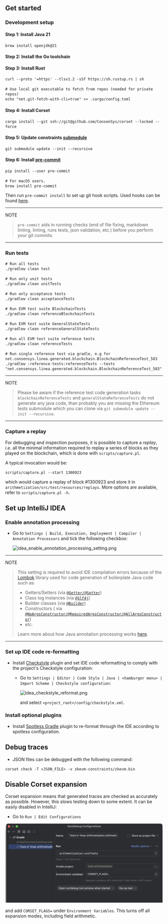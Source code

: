 ## Get started

### Development setup

#### Step 1: Install Java 21

```
brew install openjdk@21
```

#### Step 2: Install the Go toolchain

#### Step 3: Install Rust

```
curl --proto '=https' --tlsv1.2 -sSf https://sh.rustup.rs | sh

# Use local git executable to fetch from repos (needed for private repos)
echo "net.git-fetch-with-cli=true" >> .cargo/config.toml
```

#### Step 4: Install Corset

```shell
cargo install --git ssh://git@github.com/ConsenSys/corset --locked --force
```

#### Step 5: Update constraints [submodule](https://github.com/Consensys/zkevm-constraints/)

```shell
git submodule update --init --recursive
```

#### Step 6: Install [pre-commit](https://pre-commit.com/)

```shell
pip install --user pre-commit

# For macOS users.
brew install pre-commit
```

Then run `pre-commit install` to set up git hook scripts.
Used hooks can be found [here](.pre-commit-config.yaml).

______________________________________________________________________

NOTE

> `pre-commit` aids in running checks (end of file fixing,
> markdown linting, linting, runs tests, json validation, etc.)
> before you perform your git commits.

______________________________________________________________________

### Run tests

```shell
# Run all tests
./gradlew clean test

# Run only unit tests
./gradlew clean unitTests

# Run only acceptance tests
./gradlew clean acceptanceTests

# Run EVM test suite BlockchainTests
./gradlew clean referenceBlockchainTests

# Run EVM test suite GeneralStateTests
./gradlew clean referenceGeneralStateTests

# Run all EVM test suite reference tests
./gradlew clean referenceTests

# Run single reference test via gradle, e.g for net.consensys.linea.generated.blockchain.BlockchainReferenceTest_583
./gradlew :reference-tests:referenceTests --tests "net.consensys.linea.generated.blockchain.BlockchainReferenceTest_583"
```

______________________________________________________________________

NOTE

> Please be aware if the reference test code generation tasks `blockchainReferenceTests` and
> `generalStateReferenceTests` do not generate any java code, than probably you are missing the Ethereum tests
> submodule which you can clone via `git submodule update --init --recursive`.

______________________________________________________________________

### Capture a replay

For debugging and inspection purposes, it is possible to capture a _replay_, _i.e._ all the minimal information required to replay a series of blocks as they played on the blockchain, which is done with `scripts/capture.pl`.

A typical invocation would be:

```
scripts/capture.pl --start 1300923
```

which would capture a replay of block #1300923 and store it in `arithmetization/src/test/resources/replays`. More options are available, refer to `scripts/capture.pl -h`.

## Set up IntelliJ IDEA 

### Enable annotation processing

- Go to `Settings | Build, Execution, Deployment | Compiler | Annotation Processors` and tick the following
  checkbox:

  ![idea_enable_annotation_processing_setting.png](images/idea_enable_annotation_processing_setting.png)

______________________________________________________________________

NOTE

> This setting is required to avoid IDE compilation errors because of the [Lombok](https://projectlombok.org/features/)
> library used for code generation of boilerplate Java code such as:
>
> - Getters/Setters (via [`@Getter/@Setter`](https://projectlombok.org/features/GetterSetter))
> - Class log instances (via [`@Slf4j`](https://projectlombok.org/features/log))
> - Builder classes (via [`@Builder`](https://projectlombok.org/features/Builder))
> - Constructors (
>   via [`@NoArgsConstructor/@RequiredArgsConstructor/@AllArgsConstructor`](https://projectlombok.org/features/constructor))
> - etc.
>
> Learn more about how Java annotation processing
> works [here](https://www.baeldung.com/java-annotation-processing-builder).

______________________________________________________________________

### Set up IDE code re-formatting

- Install [Checkstyle](https://plugins.jetbrains.com/plugin/1065-checkstyle-idea) plugin and set IDE code
  reformatting to comply with the project's Checkstyle configuration:

  - Go to `Settings | Editor | Code Style | Java | <hamburger menu> | Import Scheme | Checkstyle configuration`:

    ![idea_checkstyle_reformat.png](images/idea_checkstyle_reformat.png)

    and select `<project_root>/config/checkstyle.xml`.

### Install optional plugins

- Install [Spotless Gradle](https://plugins.jetbrains.com/plugin/18321-spotless-gradle) plugin to re-format through
  the IDE according to spotless configuration.

## Debug traces

- JSON files can be debugged with the following command:

```shell
corset check -T <JSON_FILE> -v zkevm-constraints/zkevm.bin
```

## Disable Corset expansion

Corset expansion means that generated traces are checked as accurately
as possible. However, this slows testing down to some extent. It can
be easily disabled in IntelliJ:
   
   - Go to `Run | Edit Configurations`
   
   ![idea_disable_corset_expansion.png](images/idea_disable_corset_expansion.png)

   and add `CORSET_FLAGS=` under `Environment Variables`.  This turns
   off all expansion modes, including field arithmetic.